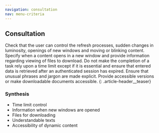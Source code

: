 ```yaml
---
navigation: consultation
nav: menu-criteria
---
```


## Consultation

Check that the user can control the refresh processes, sudden changes in luminosity, openings of new windows and moving or blinking content. Specify when a content opens in a new window and provide information regarding viewing of files to download. Do not make the completion of a task rely upon a time limit except if it is essential and ensure that entered data is retrieved after an authenticated session has expired. Ensure that unusual phrases and jargon are made explicit. Provide accessible versions or make downloadable documents accessible.
{: .article-header__teaser}

### Synthesis
* Time limit control
* Information when new windows are opened
* Files for downloading
* Understandable texts
* Accessibility of dynamic content
